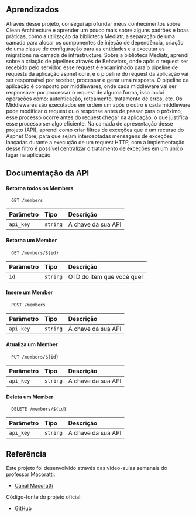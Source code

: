 
## Aprendizados

Através desse projeto, consegui aprofundar meus conhecimentos sobre Clean Architecture e aprender um pouco mais sobre alguns padrões e boas práticas, como a utilização da biblioteca Mediatr, a separação de uma camada para alocar os componentes de injeção de dependência, criação de uma classe de configuração para as entidades e a executar as migrations na camada de infrastructure. Sobre a biblioteca Mediatr, aprendi sobre a criação de pipelines através de Behaviors, onde após o request ser recebido pelo servidor, esse request é encaminhado para o pipeline de requests da aplicação aspnet core, e o pipeline do request  da aplicação vai ser responsável por receber, processar e gerar uma resposta. O pipeline da aplicação é composto por middlewares, onde cada middleware vai ser responsável por processar o request de alguma forma, isso inclui operações como: autenticação, roteamento, tratamento de erros, etc. Os Middlewares são executados em ordem um após o outro e cada middleware pode modificar o request ou o response antes de passar para o próximo, esse processo ocorre antes do request chegar na aplicação, o que justifica esse processo ser algo eficiente. Na camada de apresentação desse projeto (API), aprendi como criar  filtros de exceções que é um recurso do Aspnet Core, para que sejam interceptadas mensagens de exceções lançadas durante a execução de um request HTTP, com a implementação desse filtro é possível centralizar o tratamento de exceções em um único lugar na aplicação.


## Documentação da API

#### Retorna todos os Members

```http
  GET /members
```

| Parâmetro   | Tipo       | Descrição                           |
| :---------- | :--------- | :---------------------------------- |
| `api_key` | `string` |  A chave da sua API |

#### Retorna um Member

```http
  GET /members/${id}
```

| Parâmetro   | Tipo       | Descrição                                   |
| :---------- | :--------- | :------------------------------------------ |
| `id`      | `string` |  O ID do item que você quer |

#### Insere um Member

```http
  POST /members
```
| Parâmetro   | Tipo       | Descrição                           |
| :---------- | :--------- | :---------------------------------- |
| `api_key` | `string` |  A chave da sua API |

#### Atualiza um Member

```http
  PUT /members/${id}
```
| Parâmetro   | Tipo       | Descrição                           |
| :---------- | :--------- | :---------------------------------- |
| `api_key` | `string` |  A chave da sua API |

#### Deleta um Member

```http
  DELETE /members/${id}
```
| Parâmetro   | Tipo       | Descrição                           |
| :---------- | :--------- | :---------------------------------- |
| `api_key` | `string` |  A chave da sua API |


## Referência
Este projeto foi desenvolvido através das video-aulas semanais do professor Macoratti:
 - [Canal Macoratti](https://www.youtube.com/watch?v=xnbLwL_OzNE&t=6s)

Código-fonte do projeto oficial: 
 - [GitHub](https://github.com/macoratti/CleanArch_CQRS_MediatR)



